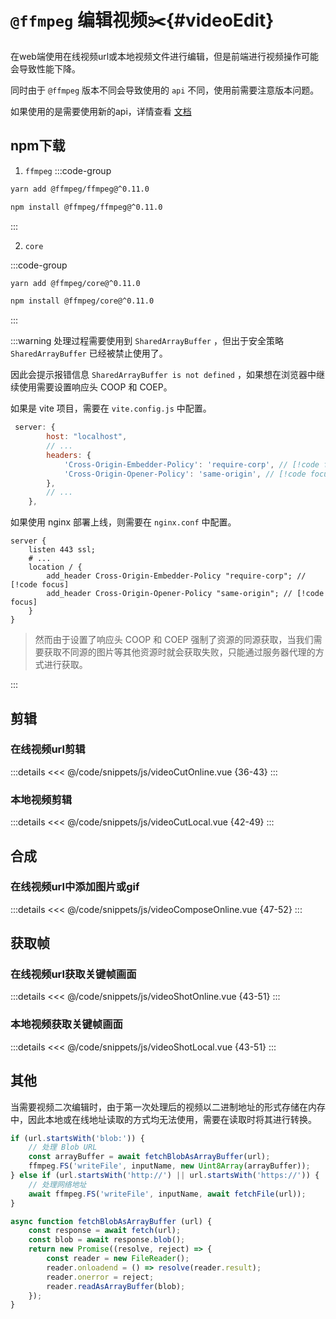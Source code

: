 # `@ffmpeg` 编辑视频:scissors:{#videoEdit}

在web端使用在线视频url或本地视频文件进行编辑，但是前端进行视频操作可能会导致性能下降。

同时由于 `@ffmpeg` 版本不同会导致使用的 `api` 不同，使用前需要注意版本问题。

如果使用的是<Badge type="tip" text="@ffmpeg^0.12.0" />需要使用新的api，详情查看 [文档](https://ffmpegwasm.netlify.app/docs/migration/)

## npm下载

1. `ffmpeg`
:::code-group
```bash [yarn]
yarn add @ffmpeg/ffmpeg@^0.11.0
```

```bash [npm]
npm install @ffmpeg/ffmpeg@^0.11.0
```
:::

2. `core`

:::code-group
```bash [yarn]
yarn add @ffmpeg/core@^0.11.0
```

```bash [npm]
npm install @ffmpeg/core@^0.11.0
```
:::

:::warning
处理过程需要使用到 `SharedArrayBuffer` ，但出于安全策略 `SharedArrayBuffer` 已经被禁止使用了。

因此会提示报错信息 `SharedArrayBuffer is not defined` ，如果想在浏览器中继续使用需要设置响应头 COOP 和 COEP。

如果是 vite 项目，需要在 `vite.config.js` 中配置。

```js
 server: {
        host: "localhost",
        // ...
        headers: {
            'Cross-Origin-Embedder-Policy': 'require-corp', // [!code focus]
            'Cross-Origin-Opener-Policy': 'same-origin', // [!code focus]
        },
        // ...
    },
```

如果使用 nginx 部署上线，则需要在 `nginx.conf` 中配置。
```
server {
    listen 443 ssl;
    # ...
    location / {
        add_header Cross-Origin-Embedder-Policy "require-corp"; // [!code focus]
        add_header Cross-Origin-Opener-Policy "same-origin"; // [!code focus]
    }
}
```

>然而由于设置了响应头 COOP 和 COEP 强制了资源的同源获取，当我们需要获取不同源的图片等其他资源时就会获取失败，只能通过服务器代理的方式进行获取。

:::

## 剪辑

### 在线视频url剪辑

:::details
<<< @/code/snippets/js/videoCutOnline.vue {36-43}
:::

### 本地视频剪辑

:::details
<<< @/code/snippets/js/videoCutLocal.vue {42-49}
:::


## 合成

### 在线视频url中添加图片或gif

:::details
<<< @/code/snippets/js/videoComposeOnline.vue {47-52}
:::


## 获取帧

### 在线视频url获取关键帧画面

:::details
<<< @/code/snippets/js/videoShotOnline.vue {43-51}
:::

### 本地视频获取关键帧画面

:::details
<<< @/code/snippets/js/videoShotLocal.vue {43-51}
:::


## 其他

当需要视频二次编辑时，由于第一次处理后的视频以二进制地址的形式存储在内存中，因此本地或在线地址读取的方式均无法使用，需要在读取时将其进行转换。

```js
if (url.startsWith('blob:')) {
    // 处理 Blob URL
    const arrayBuffer = await fetchBlobAsArrayBuffer(url);
    ffmpeg.FS('writeFile', inputName, new Uint8Array(arrayBuffer));
} else if (url.startsWith('http://') || url.startsWith('https://')) {
    // 处理网络地址
    await ffmpeg.FS('writeFile', inputName, await fetchFile(url));
}

async function fetchBlobAsArrayBuffer (url) {
    const response = await fetch(url);
    const blob = await response.blob();
    return new Promise((resolve, reject) => {
        const reader = new FileReader();
        reader.onloadend = () => resolve(reader.result);
        reader.onerror = reject;
        reader.readAsArrayBuffer(blob);
    });
}
```
